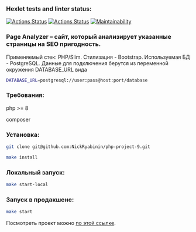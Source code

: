 ### Hexlet tests and linter status:
[![Actions Status](https://github.com/NickRyabinin/php-project-9/workflows/hexlet-check/badge.svg)](https://github.com/NickRyabinin/php-project-9/actions)
[![Actions Status](https://github.com/NickRyabinin/php-project-9/workflows/actions/badge.svg)](https://github.com/NickRyabinin/php-project-9/actions)
[![Maintainability](https://api.codeclimate.com/v1/badges/e4b821946dcaaf03a104/maintainability)](https://codeclimate.com/github/NickRyabinin/php-project-9/maintainability)
### Page Analyzer – сайт, который анализирует указанные страницы на SEO пригодность.

Применяемый стек: PHP/Slim. Стилизация - Bootstrap. Используемая БД - PostgreSQL. Данные для подключения берутся из переменной окружения DATABASE_URL вида
```bash
DATABASE_URL=postgresql://user:pass@host:port/database
```

### Требования:
php >= 8

composer

### Установка:
```bash
git clone git@github.com:NickRyabinin/php-project-9.git

make install
```
### Локальный запуск:
```bash
make start-local
```
### Запуск в продакшене:
```bash
make start
```
Посмотреть проект можно [по этой ссылке](https://php-project-9-production-3e09.up.railway.app/).